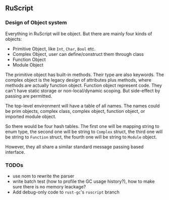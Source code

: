 RuScript
------

### Design of Object system

Everything in RuScript will be object. But there are mainly four kinds of objects:

* Primitive Object, like `Int`, `Char`, `Bool` etc.
* Complex Object, user can define/construct them through class
* Function Object
* Module Object

The primitive object has built-in methods. Their type are also keywords. The complex object is the legacy design of attributes plus methods, where methods are actually function object. Function object represent code. They can't have static storage or non-local/dynamic scoping. But side-effect by passing are permitted.

The top-level environment will have a table of all names. The names could be prim objects, complex class, complex object, function object, or imported module object.

So there would be four hash tables. The first one will be mapping string to enum type, the second one will be string to `Complex` struct, the third one will be string to `Function` struct, the fourth one will be string to `Module` object.

However, they all share a similar standard message passing based interface.


### TODOs
* use nom to rewrite the parser
* write batch test (how to profile the GC usage history?), how to make sure there is no memory leackage?
* Add debug-only code to `rust-gc`'s `ruscript` branch

